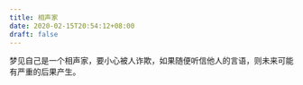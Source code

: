 ```yaml
---
title: 相声家
date: 2020-02-15T20:54:12+08:00
draft: false
---
```


梦见自己是一个相声家，要小心被人诈欺，如果随便听信他人的言语，则未来可能有严重的后果产生。
